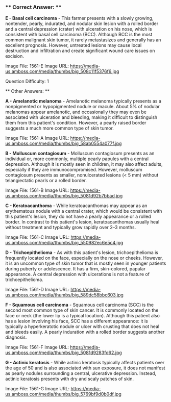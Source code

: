 ### ** Correct Answer: **

**E - Basal cell carcinoma** - This farmer presents with a slowly growing, nontender, pearly, indurated, and nodular skin lesion with a rolled border and a central depression (crater) with ulceration on his nose, which is consistent with basal cell carcinoma (BCC). Although BCC is the most common malignant skin tumor, it rarely metastasizes and generally has an excellent prognosis. However, untreated lesions may cause local destruction and infiltration and create significant wound care issues on excision.

Image File: 1561-E
Image URL: https://media-us.amboss.com/media/thumbs/big_508c11f5376f6.jpg

Question Difficulty: 1

** Other Answers: **

**A - Amelanotic melanoma** - Amelanotic melanoma typically presents as a nonpigmented or hypopigmented nodule or macule. About 5% of nodular melanomas appear amelanotic, and occasionally they may even be associated with ulceration and bleeding, making it difficult to distinguish them from this patient's condition. However, a pearly raised border suggests a much more common type of skin tumor.

Image File: 1561-A
Image URL: https://media-us.amboss.com/media/thumbs/big_58ab0554a077f.jpg

**B - Molluscum contagiosum** - Molluscum contagiosum presents as an individual or, more commonly, multiple pearly papules with a central depression. Although it is mostly seen in children, it may also affect adults, especially if they are immunocompromised. However, molluscum contagiosum presents as smaller, nonulcerated lesions (< 5 mm) without telangiectatic pearls or a rolled border.

Image File: 1561-B
Image URL: https://media-us.amboss.com/media/thumbs/big_5081d92b7bbad.jpg

**C - Keratoacanthoma** - While keratoacanthomas may appear as an erythematous nodule with a central crater, which would be consistent with this patient's lesion, they do not have a pearly appearance or a rolled border. In contrast to this patient's lesion, keratoacanthomas usually heal without treatment and typically grow rapidly over 2–3 months.

Image File: 1561-C
Image URL: https://media-us.amboss.com/media/thumbs/big_550982ec6e5c4.jpg

**D - Trichoepithelioma** - As with this patient's lesion, trichoepithelioma is frequently located on the face, especially on the nose or cheeks. However, it is an uncommon type of skin tumor that is mostly seen in younger patients during puberty or adolescence. It has a firm, skin-colored, papular appearance. A central depression with ulcerations is not a feature of trichoepithelioma.

Image File: 1561-D
Image URL: https://media-us.amboss.com/media/thumbs/big_589dc58bbc603.jpg

**F - Squamous cell carcinoma** - Squamous cell carcinoma (SCC) is the second most common type of skin cancer. It is commonly located on the face or neck (the lower lip is a typical location). Although this patient also has a lesion involving his face, SCC has a different appearance: it is typically a hyperkeratotic nodule or ulcer with crusting that does not heal and bleeds easily. A pearly induration with a rolled border suggests another diagnosis.

Image File: 1561-F
Image URL: https://media-us.amboss.com/media/thumbs/big_5081d9283fd62.jpg

**G - Actinic keratosis** - While actinic keratosis typically affects patients over the age of 50 and is also associated with sun exposure, it does not manifest as pearly nodules surrounding a central, ulcerative depression. Instead, actinic keratosis presents with dry and scaly patches of skin.

Image File: 1561-G
Image URL: https://media-us.amboss.com/media/thumbs/big_5769bf9d0b0df.jpg

